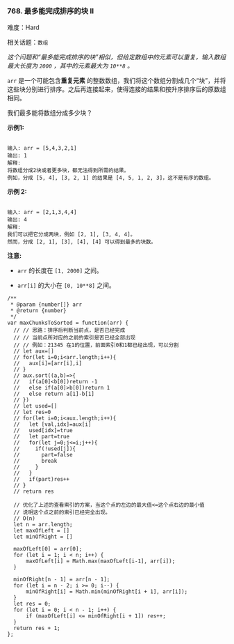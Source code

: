 ### 768. 最多能完成排序的块 II

难度：Hard

相关话题：`数组`

*这个问题和&ldquo;最多能完成排序的块&rdquo;相似，但给定数组中的元素可以重复，输入数组最大长度为 `2000` ，其中的元素最大为 `10**8` 。* 



 `arr` 是一个可能包含**重复元素** 的整数数组，我们将这个数组分割成几个&ldquo;块&rdquo;，并将这些块分别进行排序。之后再连接起来，使得连接的结果和按升序排序后的原数组相同。



我们最多能将数组分成多少块？



**示例1:** 



```

输入: arr = [5,4,3,2,1]
输出: 1
解释:
将数组分成2块或者更多块，都无法得到所需的结果。
例如，分成 [5, 4], [3, 2, 1] 的结果是 [4, 5, 1, 2, 3]，这不是有序的数组。 
```


**示例 2:** 



```

输入: arr = [2,1,3,4,4]
输出: 4
解释:
我们可以把它分成两块，例如 [2, 1], [3, 4, 4]。
然而，分成 [2, 1], [3], [4], [4] 可以得到最多的块数。 
```


**注意:** 




* `arr` 的长度在 `[1, 2000]` 之间。

* `arr[i]` 的大小在 `[0, 10**8]` 之间。




```
/**
 * @param {number[]} arr
 * @return {number}
 */
var maxChunksToSorted = function(arr) {
  // // 思路：排序后判断当前点，是否已经完成
  // // 当前点所对应的之前的索引是否已经全部出现
  // // 例如：21345 在1的位置，前面索引0和1都已经出现，可以分割
  // let aux=[]
  // for(let i=0;i<arr.length;i++){
  //   aux[i]=[arr[i],i]
  // }
  // aux.sort((a,b)=>{
  //   if(a[0]<b[0])return -1
  //   else if(a[0]>b[0])return 1
  //   else return a[1]-b[1]
  // })
  // let used=[]
  // let res=0
  // for(let i=0;i<aux.length;i++){
  //   let [val,idx]=aux[i]
  //   used[idx]=true
  //   let part=true
  //   for(let j=0;j<=i;j++){
  //     if(!used[j]){
  //       part=false
  //       break
  //     }
  //   }
  //   if(part)res++
  // }
  // return res
  
  // 优化了上述的查看索引的方案，当这个点的左边的最大值<=这个点右边的最小值
  // 说明这个点之前的索引已经完全出现。
  // O(n)
  let n = arr.length;
  let maxOfLeft = []
  let minOfRight = []

  maxOfLeft[0] = arr[0];
  for (let i = 1; i < n; i++) {
      maxOfLeft[i] = Math.max(maxOfLeft[i-1], arr[i]);
  }

  minOfRight[n - 1] = arr[n - 1];
  for (let i = n - 2; i >= 0; i--) {
      minOfRight[i] = Math.min(minOfRight[i + 1], arr[i]);
  }
  let res = 0;
  for (let i = 0; i < n - 1; i++) {
      if (maxOfLeft[i] <= minOfRight[i + 1]) res++;
  }
  return res + 1;
};
```

